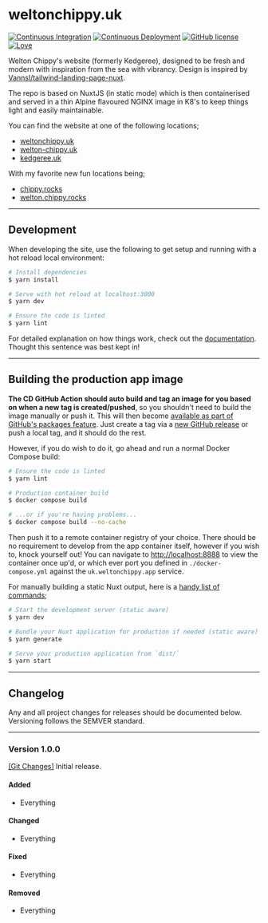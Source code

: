 # weltonchippy.uk

[![Continuous Integration](https://github.com/othyn/weltonchippy.uk/actions/workflows/ci.yml/badge.svg)](https://github.com/othyn/weltonchippy.uk/actions/workflows/ci.yml)
[![Continuous Deployment](https://github.com/othyn/weltonchippy.uk/actions/workflows/cd.yml/badge.svg)](https://github.com/othyn/weltonchippy.uk/actions/workflows/cd.yml)
[![GitHub license](https://img.shields.io/github/license/othyn/weltonchippy.uk)](https://github.com/othyn/weltonchippy.uk/blob/main/LICENSE)
[![Love](https://img.shields.io/badge/built%20with-love-red)](https://img.shields.io/badge/built%20with-love-red)

Welton Chippy's website (formerly Kedgeree), designed to be fresh and modern with inspiration from the sea with vibrancy. Design is inspired by [Vannsl/tailwind-landing-page-nuxt](https://github.com/Vannsl/tailwind-landing-page-nuxt).

The repo is based on NuxtJS (in static mode) which is then containerised and served in a thin Alpine flavoured NGINX image in K8's to keep things light and easily maintainable.

You can find the website at one of the following locations;

- [weltonchippy.uk](https://weltonchippy.uk)
- [welton-chippy.uk](https://welton-chippy.uk)
- [kedgeree.uk](https://kedgeree.uk)

With my favorite new fun locations being;

- [chippy.rocks](https://chippy.rocks)
- [welton.chippy.rocks](https://welton.chippy.rocks)

---

## Development

When developing the site, use the following to get setup and running with a hot reload local environment:

```bash
# Install dependencies
$ yarn install

# Serve with hot reload at localhost:3000
$ yarn dev

# Ensure the code is linted
$ yarn lint
```

For detailed explanation on how things work, check out the [documentation](https://nuxtjs.org). Thought this sentence was best kept in!

---

## Building the production app image

**The CD GitHub Action should auto build and tag an image for you based on when a new tag is created/pushed**, so you shouldn't need to build the image manually or push it. This will then become [available as part of GitHub's packages feature](https://github.com/othyn/weltonchippy.uk/pkgs/container/weltonchippy.uk). Just create a tag via a [new GitHub release](https://github.com/othyn/weltonchippy.uk/releases) or push a local tag, and it should do the rest.

However, if you do wish to do it, go ahead and run a normal Docker Compose build:

```bash
# Ensure the code is linted
$ yarn lint

# Production container build
$ docker compose build

# ...or if you're having problems...
$ docker compose build --no-cache
```

Then push it to a remote container registry of your choice. There should be no requirement to develop from the app container itself, however if you wish to, knock yourself out! You can navigate to [http://localhost:8888](http://localhost:8888) to view the container once up'd, or which ever port you defined in `./docker-compose.yml` against the `uk.weltonchippy.app` service.

For manually building a static Nuxt output, here is a [handy list of commands](https://nuxtjs.org/announcements/going-full-static/#commands);

```bash
# Start the development server (static aware)
$ yarn dev

# Bundle your Nuxt application for production if needed (static aware) and export your application to static HTML in `dist/` directory
$ yarn generate

# Serve your production application from `dist/`
$ yarn start
```

---

## Changelog

Any and all project changes for releases should be documented below. Versioning follows the SEMVER standard.

---

### Version 1.0.0

[[Git Changes]](https://github.com/othyn/weltonchippy.uk/compare/v1.0.0-alpha.1...v1.0.0) Initial release.

#### Added

- Everything

#### Changed

- Everything

#### Fixed

- Everything

#### Removed

- Everything
